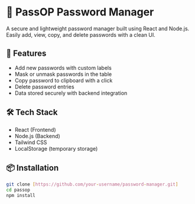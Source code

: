 # 🔐 PassOP Password Manager

A secure and lightweight password manager built using React and Node.js. Easily add, view, copy, and delete passwords with a clean UI.

## 🚀 Features

- Add new passwords with custom labels
- Mask or unmask passwords in the table
- Copy password to clipboard with a click
- Delete password entries
- Data stored securely with backend integration

## 🛠 Tech Stack

- React (Frontend)
- Node.js (Backend)
- Tailwind CSS
- LocalStorage (temporary storage)

## 📦 Installation

```bash
git clone [https://github.com/your-username/password-manager.git]
cd passop
npm install
